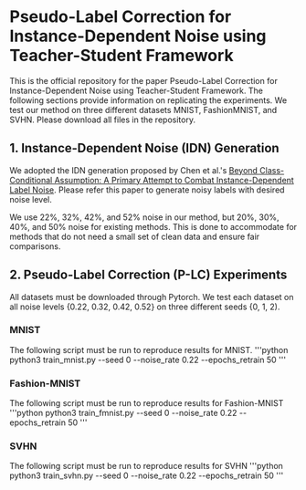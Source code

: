# Pseudo-Label Correction for Instance-Dependent Noise using Teacher-Student Framework

This is the official repository for the paper Pseudo-Label Correction for Instance-Dependent Noise using Teacher-Student Framework.
The following sections provide information on replicating the experiments. We test our method on three different datasets MNIST, FashionMNIST, and SVHN. Please download all files in the repository.

## 1. Instance-Dependent Noise (IDN) Generation

We adopted the IDN generation proposed by Chen et al.'s [Beyond Class-Conditional Assumption: A Primary Attempt to Combat Instance-Dependent Label Noise](https://github.com/chenpf1025/IDN/tree/master). Please refer this paper to generate noisy labels with desired noise level.


We use 22%, 32%, 42%, and 52% noise in our method, but 20%, 30%, 40%, and 50% noise for existing methods. This is done to accommodate for methods that do not need a small set of clean data and ensure fair comparisons.

## 2. Pseudo-Label Correction (P-LC) Experiments
All datasets must be downloaded through Pytorch. We test each dataset on all noise levels {0.22, 0.32, 0.42, 0.52} on three different seeds {0, 1, 2).
### MNIST
The following script must be run to reproduce results for MNIST.
    '''python
    python3 train_mnist.py --seed 0 --noise_rate 0.22 --epochs_retrain 50
    '''

### Fashion-MNIST
The following script must be run to reproduce results for Fashion-MNIST
    '''python
    python3 train_fmnist.py --seed 0 --noise_rate 0.22 --epochs_retrain 50
    '''

### SVHN
The following script must be run to reproduce results for SVHN
    '''python
    python3 train_svhn.py --seed 0 --noise_rate 0.22 --epochs_retrain 50
    '''